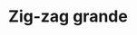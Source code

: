 ---
title: Zig-zag grande
date: 
draft: false

# descripcion
description : Anillo de plata 925

materials: Plata 925

color: Plateado

dimensions: 18ml diámetro

code: 05-23-0603

type: "Anillos"

categories: []

# Images
# first image will be shown in the product page
images:
  # - image: "images/path_to_image"
  # La ubicacion de las imagenes es imagenes/Anillos/Anillos.Plata/05-23-0603-zigzag-grande
  - image: "./images/anillos/plata/05-23-0603.JPG"
---